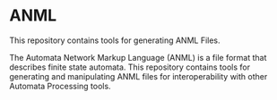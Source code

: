 # ANML
This repository contains tools for generating ANML Files.

The Automata Network Markup Language (ANML) is a file format that describes finite state automata. This repository contains tools for generating and manipulating ANML files for interoperability with other Automata Processing tools.
